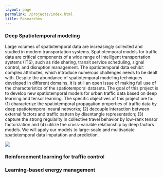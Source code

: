 ```yaml
---
layout: page
permalink: /projects/index.html
title: Researches
---
```


### Deep Spatiotemporal modeling 

Large volumes of spatiotemporal data are increasingly collected and studied in modern transportation systems. Spatiotemporal models for traffic data are critical components of a wide range of intelligent transportation systems (ITS), such as ride sharing, transit service scheduling, signal control, and disruption management. The spatiotemporal data exhibit complex attributes, which introduce numerous challenges needs to be dealt with. Despite the abundance of spatiotemporal modeling techniques developed in different domains, it is still an open issue of making full use of the characteristics of the spatiotemporal datasets. The goal of this project is to develop new spatiotemporal models for urban traffic data based on deep learning and tensor learning. The specific objectives of this project are to: (1) characterize the spatiotemporal propagation properties of traffic data by deep spatiotemporal neural networks; (2) decouple interaction between external factors and traffic pattern by disentangle representation; (3) capture the strong regularity in collective travel behavior by low-rank tensor factorization and (4) utilize the cross-variable relationship by deep factors models. We will apply our models to large-scale and multivariate spatiotemporal data imputation and prediction. 

![](https://github.com/Kaimaoge/Kaimaoge.github.io//master/images/IVADO-figure2-min.jpg)

### Reinforcement learning for traffic control



### Learning-based energy management 





